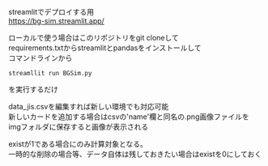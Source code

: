 streamlitでデプロイする用  
https://bg-sim.streamlit.app/  
  
  
ローカルで使う場合はこのリポジトリをgit cloneして  
requirements.txtからstreamlitとpandasをインストールして   
コマンドラインから  
~~~実行コマンド
streamllit run BGSim.py
~~~
を実行するだけ  
  
data_jis.csvを編集すれば新しい環境でも対応可能  
新しいカードを追加する場合はcsvの'name'欄と同名の.png画像ファイルを  
imgフォルダに保存すると画像が表示される  
  
existが1である場合にのみ計算対象となる。  
一時的な削除の場合等、データ自体は残しておきたい場合はexistを0にしておく

